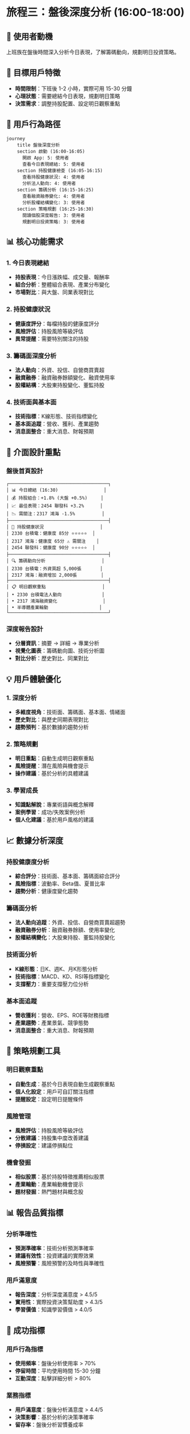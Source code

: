 # 旅程三：盤後深度分析 (16:00-18:00)

## 🎯 使用者動機
上班族在盤後時間深入分析今日表現，了解籌碼動向，規劃明日投資策略。

## 👥 目標用戶特徵
- **時間限制**：下班後 1-2 小時，實際可用 15-30 分鐘
- **心理狀態**：需要總結今日表現，規劃明日策略
- **決策需求**：調整持股配置、設定明日觀察重點

## 👣 用戶行為路徑

```mermaid
journey
    title 盤後深度分析
    section 啟動 (16:00-16:05)
      開啟 App: 5: 使用者
      查看今日表現總結: 5: 使用者
    section 持股健康檢查 (16:05-16:15)
      查看持股健康狀況: 4: 使用者
      分析法人動向: 4: 使用者
    section 籌碼分析 (16:15-16:25)
      查看融資融券變化: 4: 使用者
      分析股權結構變化: 3: 使用者
    section 策略規劃 (16:25-16:30)
      閱讀個股深度報告: 3: 使用者
      規劃明日投資策略: 3: 使用者
```

## 📊 核心功能需求

### 1. 今日表現總結
- **持股表現**：今日漲跌幅、成交量、報酬率
- **組合分析**：整體組合表現、產業分布變化
- **市場對比**：與大盤、同業表現對比

### 2. 持股健康狀況
- **健康度評分**：每檔持股的健康度評分
- **風險評估**：持股風險等級評估
- **異常提醒**：需要特別關注的持股

### 3. 籌碼面深度分析
- **法人動向**：外資、投信、自營商買賣超
- **融資融券**：融資融券餘額變化、融資使用率
- **股權結構**：大股東持股變化、董監持股

### 4. 技術面與基本面
- **技術指標**：K線形態、技術指標變化
- **基本面追蹤**：營收、獲利、產業趨勢
- **消息面整合**：重大消息、財報預期

## 🎨 介面設計重點

### 盤後首頁設計
```
┌─────────────────────────────────────┐
│ 📊 今日總結 (16:30)                 │
│ 💰 持股組合：+1.8% (大盤 +0.5%)     │
│ 📈 最佳表現：2454 聯發科 +3.2%      │
│ 📉 需關注：2317 鴻海 -1.5%          │
├─────────────────────────────────────┤
│ 🏥 持股健康狀況                     │
│ 2330 台積電：健康度 85分 ⭐⭐⭐⭐⭐  │
│ 2317 鴻海：健康度 65分 ⚠️ 需關注    │
│ 2454 聯發科：健康度 90分 ⭐⭐⭐⭐⭐  │
├─────────────────────────────────────┤
│ 🔍 籌碼動向分析                     │
│ 2330 台積電：外資買超 5,000張       │
│ 2317 鴻海：融資增加 2,000張         │
├─────────────────────────────────────┤
│ 📋 明日觀察重點                     │
│ • 2330 台積電法人動向               │
│ • 2317 鴻海融資變化                 │
│ • 半導體產業輪動                   │
└─────────────────────────────────────┘
```

### 深度報告設計
- **分層資訊**：摘要 → 詳細 → 專業分析
- **視覺化圖表**：籌碼動向圖、技術分析圖
- **對比分析**：歷史對比、同業對比

## 💡 用戶體驗優化

### 1. 深度分析
- **多維度視角**：技術面、籌碼面、基本面、情緒面
- **歷史對比**：與歷史同期表現對比
- **趨勢預判**：基於數據的趨勢分析

### 2. 策略規劃
- **明日重點**：自動生成明日觀察重點
- **風險提醒**：潛在風險與機會提示
- **操作建議**：基於分析的具體建議

### 3. 學習成長
- **知識點解說**：專業術語與概念解釋
- **案例學習**：成功/失敗案例分析
- **個人化建議**：基於用戶風格的建議

## 📈 數據分析深度

### 持股健康度分析
- **綜合評分**：技術面、基本面、籌碼面綜合評分
- **風險指標**：波動率、Beta值、夏普比率
- **趨勢分析**：健康度變化趨勢

### 籌碼面分析
- **法人動向追蹤**：外資、投信、自營商買賣超趨勢
- **融資融券分析**：融資融券餘額、使用率變化
- **股權結構變化**：大股東持股、董監持股變化

### 技術面分析
- **K線形態**：日K、週K、月K形態分析
- **技術指標**：MACD、KD、RSI等指標變化
- **支撐壓力**：重要支撐壓力位分析

### 基本面追蹤
- **營收獲利**：營收、EPS、ROE等財務指標
- **產業趨勢**：產業景氣、競爭態勢
- **消息面整合**：重大消息、財報預期

## 🎯 策略規劃工具

### 明日觀察重點
- **自動生成**：基於今日表現自動生成觀察重點
- **個人化設定**：用戶可自訂關注指標
- **提醒設定**：設定明日提醒條件

### 風險管理
- **風險評估**：持股風險等級評估
- **分散建議**：持股集中度改善建議
- **停損設定**：建議停損點位

### 機會發掘
- **相似股票**：基於持股特徵推薦相似股票
- **產業輪動**：產業輪動機會提示
- **題材發掘**：熱門題材與概念股

## 📊 報告品質指標

### 分析準確性
- **預測準確率**：技術分析預測準確率
- **建議有效性**：投資建議的實際效果
- **風險預警**：風險預警的及時性與準確性

### 用戶滿意度
- **報告深度**：分析深度滿意度 > 4.5/5
- **實用性**：實際投資決策幫助度 > 4.3/5
- **學習價值**：知識學習價值 > 4.0/5

## 🎯 成功指標

### 用戶行為指標
- **使用頻率**：盤後分析使用率 > 70%
- **停留時間**：平均使用時間 15-30 分鐘
- **互動深度**：點擊詳細分析 > 80%

### 業務指標
- **用戶滿意度**：盤後分析滿意度 > 4.4/5
- **決策影響**：基於分析的決策準確率
- **留存率**：盤後分析習慣養成率 
